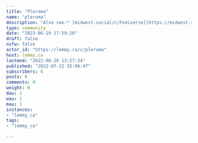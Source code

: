 ```yaml
---
title: "Pleroma" 
name: "pleroma"
description: "Also see:* [midwest.social/c/Fediverse](https://midwest.social/c/fediverse)* [Fedizens](https://lemmy.ca/c/fedizens)"
type: community
date: "2023-06-19 17:59:26"
draft: false
nsfw: false
actor_id: "https://lemmy.ca/c/pleroma"
host: lemmy.ca
lastmod: "2022-08-26 13:27:34"
published: "2022-07-22 15:06:47"
subscribers: 6
posts: 0
comments: 0
weight: 0
dau: 1
wau: 1
mau: 1
instances:
- "lemmy_ca"
tags: 
- "lemmy_ca"

---
```

